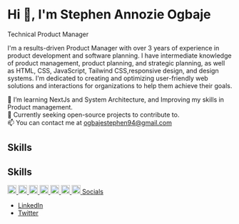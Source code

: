 # Hi 👋, I'm Stephen Annozie Ogbaje
Technical Product Manager

I'm a results-driven Product Manager with over 3 years of experience in product development and software planning. I have intermediate knowledge of product management, product planning, and strategic planning, as well as HTML, CSS, JavaScript, Tailwind CSS,responsive design, and design systems. I'm dedicated to creating and optimizing user-friendly web solutions and interactions for organizations to help them achieve their goals.

🔭 I’m learning NextJs and System Architecture, and Improving my skills in Product management.  
🚀 Currently seeking open-source projects to contribute to.  
📫 You can contact me at [ogbajestephen94@gmail.com](mailto:ogbajestephen94@gmail.com)  

## Skills

## Skills

<a href="https://developer.mozilla.org/en-US/docs/Web/JavaScript">
  <img src="https://cdn.jsdelivr.net/gh/devicons/devicon/icons/javascript/javascript-original.svg" alt="JavaScript" width="20" height="20"/>
</a>
<a href="https://developer.mozilla.org/en-US/docs/Web/Guide/HTML/HTML5">
  <img src="https://cdn.jsdelivr.net/gh/devicons/devicon/icons/html5/html5-original.svg" alt="HTML5" width="20" height="20"/>
</a>
<a href="https://reactjs.org/">
  <img src="https://cdn.jsdelivr.net/gh/devicons/devicon/icons/react/react-original.svg" alt="React" width="20" height="20"/>
</a>
<a href="https://sass-lang.com/">
  <img src="https://cdn.jsdelivr.net/gh/devicons/devicon/icons/sass/sass-original.svg" alt="Sass" width="20" height="20"/>
</a>
<a href="https://tailwindcss.com/">
  <img src="https://cdn.jsdelivr.net/gh/devicons/devicon/icons/tailwindcss/tailwindcss-plain.svg" alt="TailwindCSS" width="20" height="20"/>
</a>
<a href="https://getbootstrap.com/">
  <img src="https://cdn.jsdelivr.net/gh/devicons/devicon/icons/bootstrap/bootstrap-original.svg" alt="Bootstrap" width="20" height="20"/>
</a>
<a href="https://redux.js.org/">
  <img src="https://cdn.jsdelivr.net/gh/devicons/devicon/icons/redux/redux-original.svg" alt="Redux" width="20" height="20"/>
</a>
<a href="https://www.figma.com/


- Javascript
- HTML5
- CSS3
- Bootstrap
- Figma

## Socials

- [LinkedIn](https://www.linkedin.com/in/stephen-ogbaje/)
- [Twitter](https://x.com/iamsirsteve)
